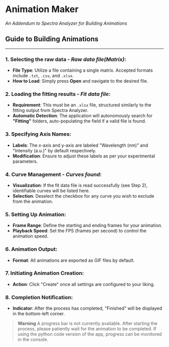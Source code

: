 # Animation Maker
_An Addendum to Spectra Analyzer for Building Animations_

## Guide to Building Animations
___

### 1. Selecting the raw data - _Raw data file(Matrix)_:
- **File Type**: Utilize a file containing a single matrix. Accepted formats include `.txt`, `.csv`, and `.xlsx`.
- **How to Load**: Simply press **Open** and navigate to the desired file.

### 2. Loading the fitting results - _Fit data file_:
- **Requirement**: This must be an `.xlsx` file, structured similarly to the fitting output from Spectra Analyzer.
- **Automatic Detection**: The application will autonomously search for **"Fitting"** folders, auto-populating the field if a valid file is found.

### 3. Specifying Axis Names:
- **Labels**: The x-axis and y-axis are labeled "Wavelength (nm)" and "Intensity (a.u.)" by default respectively.
- **Modification**: Ensure to adjust these labels as per your experimental parameters.

### 4. Curve Management - _Curves found_:
- **Visualization**: If the fit data file is read successfully (see Step 2), identifiable curves will be listed here.
- **Selection**: Deselect the checkbox for any curve you wish to exclude from the animation.

### 5. Setting Up Animation:
- **Frame Range**: Define the starting and ending frames for your animation.
- **Playback Speed**: Set the FPS (frames per second) to control the animation speed.

### 6. Animation Output:
- **Format**: All animations are exported as GIF files by default.

### 7. Initiating Animation Creation:
- **Action**: Click "Create" once all settings are configured to your liking.

### 8. Completion Notification:
- **Indicator**: After the process has completed, "Finished" will be displayed in the bottom-left corner.

> **Warning**
> A progress bar is not currently available. After starting the process, please patiently wait for the animation to be completed. If using the python code version of the app, progress can be monitored in the console.
